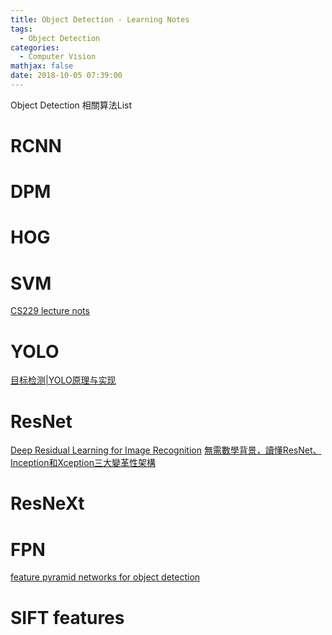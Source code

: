 ```yaml
---
title: Object Detection - Learning Notes
tags:
  - Object Detection
categories:
  - Computer Vision
mathjax: false
date: 2018-10-05 07:39:00
---
```


Object Detection 相關算法List

<!--more-->

# RCNN

# DPM

# HOG

# SVM
[CS229 lecture nots](http://cs229.stanford.edu/notes/cs229-notes3.pdf)


# YOLO
[目标检测|YOLO原理与实现](https://zhuanlan.zhihu.com/p/32525231)


# ResNet
[Deep Residual Learning for Image Recognition](https://arxiv.org/pdf/1512.03385.pdf)
[無需數學背景，讀懂ResNet、Inception和Xception三大變革性架構](http://bangqu.com/4Zy3e7.html)

# ResNeXt


# FPN
[feature pyramid networks for object detection](https://arxiv.org/abs/1612.03144.pdf)

# SIFT features